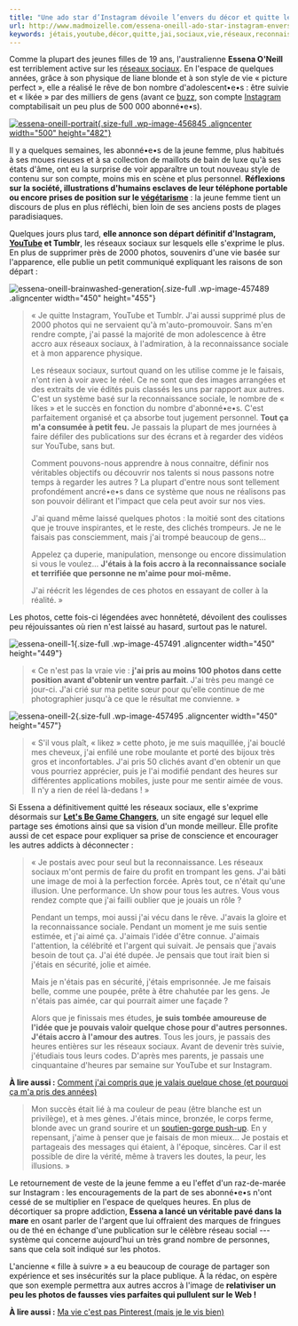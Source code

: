 ```yaml
---
title: "Une ado star d’Instagram dévoile l’envers du décor et quitte les réseaux sociaux"
url: http://www.madmoizelle.com/essena-oneill-ado-star-instagram-envers-decor-456747
keywords: jétais,youtube,décor,quitte,jai,sociaux,vie,réseaux,reconnaissance,sociale,star,nombre,dinstagram,lenvers,ado,dévoile,photos
---
```

Comme la plupart des jeunes filles de 19 ans, l'australienne **Essena O'Neill** est terriblement active sur les [réseaux sociaux](http://www.madmoizelle.com/motsclefs/reseaux-sociaux). En l'espace de quelques années, grâce à son physique de liane blonde et à son style de vie « picture perfect », elle a réalisé le rêve de bon nombre d'adolescent•e•s : être suivie et « likée » par des milliers de gens (avant ce [buzz](http://www.madmoizelle.com/motsclefs/buzz), son compte [Instagram](http://www.madmoizelle.com/motsclefs/instagram) comptabilisait un peu plus de 500 000 abonné•e•s).

[![essena-oneill-portrait](http://static.mmzstatic.com/wp-content/uploads/2015/11/essena-oneill-portrait.jpg){.size-full .wp-image-456845 .aligncenter width="500" height="482"}](http://static.mmzstatic.com/wp-content/uploads/2015/11/essena-oneill-portrait.jpg)

Il y a quelques semaines, les abonné•e•s de la jeune femme, plus habitués à ses moues rieuses et à sa collection de maillots de bain de luxe qu'à ses états d'âme, ont eu la surprise de voir apparaître un tout nouveau style de contenu sur son compte, moins mis en scène et plus personnel. **Réflexions sur la société, illustrations d'humains esclaves de leur téléphone portable ou encore prises de position sur le [végétarisme](http://www.madmoizelle.com/motsclefs/vegetarisme)** : la jeune femme tient un discours de plus en plus réfléchi, bien loin de ses anciens posts de plages paradisiaques.

Quelques jours plus tard, **elle annonce son départ définitif d'Instagram, [YouTube](http://www.madmoizelle.com/motsclefs/youtube) et Tumblr**, les réseaux sociaux sur lesquels elle s'exprime le plus. En plus de supprimer près de 2000 photos, souvenirs d'une vie basée sur l'apparence, elle publie un petit communiqué expliquant les raisons de son départ :

![essena-oneill-brainwashed-generation](http://static.mmzstatic.com/wp-content/uploads/2015/11/essena-oneill-brainwashed-generation.jpg){.size-full .wp-image-457489 .aligncenter width="450" height="455"}

> « Je quitte Instagram, YouTube et Tumblr. J'ai aussi supprimé plus de 2000 photos qui ne servaient qu'à m'auto-promouvoir. Sans m'en rendre compte, j'ai passé la majorité de mon adolescence à être accro aux réseaux sociaux, à l'admiration, à la reconnaissance sociale et à mon apparence physique.
>
> Les réseaux sociaux, surtout quand on les utilise comme je le faisais, n'ont rien à voir avec le réel. Ce ne sont que des images arrangées et des extraits de vie édités puis classés les uns par rapport aux autres. C'est un système basé sur la reconnaissance sociale, le nombre de « likes » et le succès en fonction du nombre d'abonné•e•s. C'est parfaitement organisé et ça absorbe tout jugement personnel. **Tout ça m'a consumée à petit feu.** Je passais la plupart de mes journées à faire défiler des publications sur des écrans et à regarder des vidéos sur YouTube, sans but.
>
> Comment pouvons-nous apprendre à nous connaitre, définir nos véritables objectifs ou découvrir nos talents si nous passons notre temps à regarder les autres ? La plupart d'entre nous sont tellement profondément ancré•e•s dans ce système que nous ne réalisons pas son pouvoir délirant et l'impact que cela peut avoir sur nos vies.
>
> J'ai quand même laissé quelques photos : la moitié sont des citations que je trouve inspirantes, et le reste, des clichés trompeurs. Je ne le faisais pas consciemment, mais j'ai trompé beaucoup de gens...
>
> Appelez ça duperie, manipulation, mensonge ou encore dissimulation si vous le voulez... **J'étais à la fois accro à la reconnaissance sociale et terrifiée que personne ne m'aime pour moi-même.**
>
> J'ai réécrit les légendes de ces photos en essayant de coller à la réalité. »

Les photos, cette fois-ci légendées avec honnêteté, dévoilent des coulisses peu réjouissantes où rien n'est laissé au hasard, surtout pas le naturel.

![essena-oneill-1](http://static.mmzstatic.com/wp-content/uploads/2015/11/essena-oneill-1.jpg){.size-full .wp-image-457491 .aligncenter width="450" height="449"}

> « Ce n'est pas la vraie vie : **j'ai pris au moins 100 photos dans cette position avant d'obtenir un ventre parfait**. J'ai très peu mangé ce jour-ci. J'ai crié sur ma petite sœur pour qu'elle continue de me photographier jusqu'à ce que le résultat me convienne. »

![essena-oneill-2](http://static.mmzstatic.com/wp-content/uploads/2015/11/essena-oneill-2.png){.size-full .wp-image-457495 .aligncenter width="450" height="457"}

> « S'il vous plaît, « likez » cette photo, je me suis maquillée, j'ai bouclé mes cheveux, j'ai enfilé une robe moulante et porté des bijoux très gros et inconfortables. J'ai pris 50 clichés avant d'en obtenir un que vous pourriez apprécier, puis je l'ai modifié pendant des heures sur différentes applications mobiles, juste pour me sentir aimée de vous. Il n'y a rien de réel là-dedans ! »

Si Essena a définitivement quitté les réseaux sociaux, elle s'exprime désormais sur **[Let's Be Game Changers](http://www.letsbegamechangers.com/)**, un site engagé sur lequel elle partage ses émotions ainsi que sa vision d'un monde meilleur. Elle profite aussi de cet espace pour expliquer sa prise de conscience et encourager les autres addicts à déconnecter :

> « Je postais avec pour seul but la reconnaissance. Les réseaux sociaux m'ont permis de faire du profit en trompant les gens. J'ai bâti une image de moi à la perfection forcée. Après tout, ce n'était qu'une illusion. Une performance. Un show pour tous les autres. Vous vous rendez compte que j'ai failli oublier que je jouais un rôle ?
>
> Pendant un temps, moi aussi j'ai vécu dans le rêve. J'avais la gloire et la reconnaissance sociale. Pendant un moment je me suis sentie estimée, et j'ai aimé ça. J'aimais l'idée d'être connue. J'aimais l'attention, la célébrité et l'argent qui suivait. Je pensais que j'avais besoin de tout ça. J'ai été dupée. Je pensais que tout irait bien si j'étais en sécurité, jolie et aimée.
>
> Mais je n'étais pas en sécurité, j'étais emprisonnée. Je me faisais belle, comme une poupée, prête à être chahutée par les gens. Je n'étais pas aimée, car qui pourrait aimer une façade ?
>
> Alors que je finissais mes études, **je suis tombée amoureuse de l'idée que je pouvais valoir quelque chose pour d'autres personnes. J'étais accro à l'amour des autres**. Tous les jours, je passais des heures entières sur les réseaux sociaux. Avant de devenir très suivie, j'étudiais tous leurs codes. D'après mes parents, je passais une cinquantaine d'heures par semaine sur YouTube et sur Instagram.

**À lire aussi :** [Comment j'ai compris que je valais quelque chose (et pourquoi ça m'a pris des années)](http://www.madmoizelle.com/valoir-quelque-chose-temoignage-391661)

> Mon succès était lié à ma couleur de peau (être blanche est un privilège), et à mes gènes. J'étais mince, bronzée, le corps ferme, blonde avec un grand sourire et un [soutien-gorge push-up](http://www.madmoizelle.com/soutien-gorges-rembourres-429481). En y repensant, j'aime à penser que je faisais de mon mieux... Je postais et partageais des messages qui étaient, à l'époque, sincères. Car il est possible de dire la vérité, même à travers les doutes, la peur, les illusions. »

Le retournement de veste de la jeune femme a eu l'effet d'un raz-de-marée sur Instagram : les encouragements de la part de ses abonné•e•s n'ont cessé de se multiplier en l'espace de quelques heures. En plus de décortiquer sa propre addiction, **Essena a lancé un véritable pavé dans la mare** en osant parler de l'argent que lui offraient des marques de fringues ou de thé en échange d'une publication sur le célèbre réseau social --- système qui concerne aujourd'hui un très grand nombre de personnes, sans que cela soit indiqué sur les photos.

L'ancienne « fille à suivre » a eu beaucoup de courage de partager son expérience et ses insécurités sur la place publique. À la rédac, on espère que son exemple permettra aux autres accros à l'image de **relativiser un peu les photos de fausses vies parfaites qui pullulent sur le Web !**

**À lire aussi :** [Ma vie c'est pas Pinterest (mais je le vis bien)](http://www.madmoizelle.com/vie-pinterest-realite-428535)
